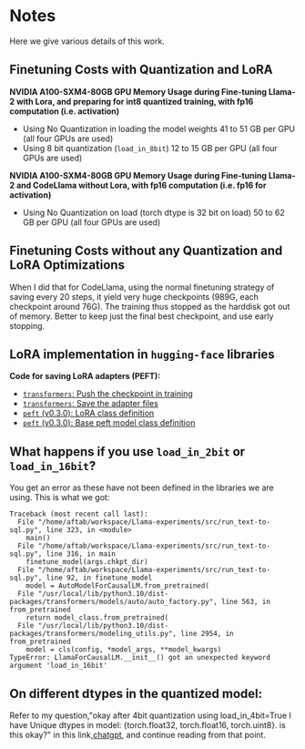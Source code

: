 # Notes 

Here we give various details of this work.

## Finetuning Costs with Quantization and LoRA

**NVIDIA A100-SXM4-80GB GPU Memory Usage during Fine-tuning Llama-2 with Lora,
   and preparing for int8 quantized training, with fp16 computation (i.e.
   activation)**

   - Using No Quantization in loading the model weights
     41 to 51 GB per GPU (all four GPUs are used)
   - Using 8 bit quantization (`load_in_8bit`)
     12 to 15 GB per GPU (all four GPUs are used)

**NVIDIA A100-SXM4-80GB GPU Memory Usage during Fine-tuning Llama-2 and CodeLlama without
   Lora, with fp16 computation (i.e. fp16 for activation)**

   - Using No Quantization on load (torch dtype is 32 bit on load)
     50 to 62 GB per GPU (all four GPUs are used)

## Finetuning Costs without any Quantization and LoRA Optimizations

When I did that for CodeLlama, using the normal finetuning strategy of saving every 20 steps, it
yield very huge checkpoints (989G, each checkpoint around 76G). The training thus stopped as the 
harddisk got out of memory. Better to keep just the final best checkpoint, and use early stopping.    

## LoRA implementation in `hugging-face` libraries

**Code for saving LoRA adapters (PEFT):**

- [`transformers`: Push the checkpoint in training](https://github.com/huggingface/transformers/blob/6c1d0b069de22d7ed8aa83f733c25045eea0585d/src/transformers/trainer.py#L2912)
- [`transformers`: Save the adapter files](https://github.com/huggingface/transformers/blob/6c1d0b069de22d7ed8aa83f733c25045eea0585d/src/transformers/trainer.py#L4189-L4193)
- [`peft` (v0.3.0): LoRA class definition](https://github.com/huggingface/peft/blob/7120c9a2636f93c8db3fc4ae466e02f338ecead8/src/peft/tuners/lora.py#L44)
- [`peft` (v0.3.0): Base peft model class definition](https://github.com/huggingface/peft/blob/7120c9a2636f93c8db3fc4ae466e02f338ecead8/src/peft/peft_model.py#L64)


## What happens if you use `load_in_2bit` or `load_in_16bit`?

You get an error as these have not been defined in the libraries we are using. This is what we got:

```
Traceback (most recent call last):
  File "/home/aftab/workspace/Llama-experiments/src/run_text-to-sql.py", line 323, in <module>
    main()
  File "/home/aftab/workspace/Llama-experiments/src/run_text-to-sql.py", line 316, in main
    finetune_model(args.chkpt_dir)
  File "/home/aftab/workspace/Llama-experiments/src/run_text-to-sql.py", line 92, in finetune_model
    model = AutoModelForCausalLM.from_pretrained(
  File "/usr/local/lib/python3.10/dist-packages/transformers/models/auto/auto_factory.py", line 563, in from_pretrained
    return model_class.from_pretrained(
  File "/usr/local/lib/python3.10/dist-packages/transformers/modeling_utils.py", line 2954, in from_pretrained
    model = cls(config, *model_args, **model_kwargs)
TypeError: LlamaForCausalLM.__init__() got an unexpected keyword argument 'load_in_16bit'

```

## On different dtypes in the quantized model:

Refer to my question,"okay after 4bit quantization using load_in_4bit=True I have Unique dtypes in model: {torch.float32, torch.float16, torch.uint8}. is this okay?" in this link,[chatgpt](https://chatgpt.com/share/672465fa-3d80-8002-8894-9ca677bb0f8e), and continue reading from that point.

